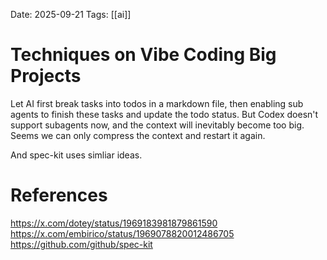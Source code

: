 Date: 2025-09-21
Tags: [[ai]]

# Techniques on Vibe Coding Big Projects

Let AI first break tasks into todos in a markdown file, then enabling sub agents to finish these tasks and update the todo status. But Codex doesn't support subagents now, and the context will inevitably become too big. Seems we can only compress the context and restart it again.

And spec-kit uses simliar ideas.
# References
https://x.com/dotey/status/1969183981879861590
https://x.com/embirico/status/1969078820012486705
https://github.com/github/spec-kit